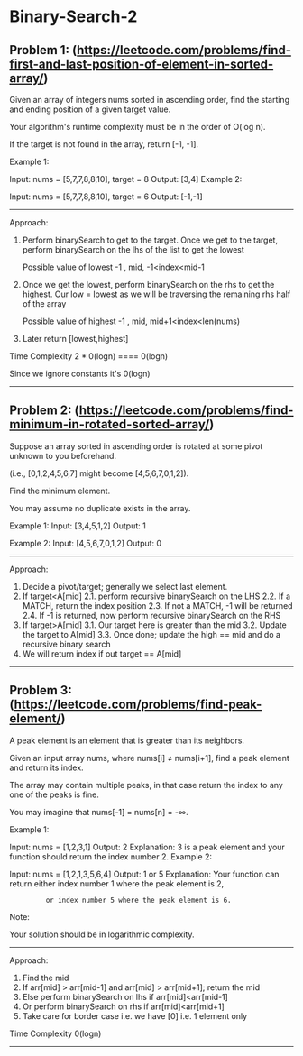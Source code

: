 # Binary-Search-2

## Problem 1: (https://leetcode.com/problems/find-first-and-last-position-of-element-in-sorted-array/)

Given an array of integers nums sorted in ascending order, find the starting and ending position of a given target value.

Your algorithm's runtime complexity must be in the order of O(log n).

If the target is not found in the array, return [-1, -1].

Example 1:

Input: nums = [5,7,7,8,8,10], target = 8
Output: [3,4]
Example 2:

Input: nums = [5,7,7,8,8,10], target = 6
Output: [-1,-1]

****
Approach:
1. Perform binarySearch to get to the target.
   Once we get to the target, perform binarySearch on the lhs of the list to get the lowest
   
   Possible value of lowest
   -1 , mid, -1<index<mid-1
	
2. Once we get the lowest, perform binarySearch on the rhs to get the highest.
   Our low = lowest as we will be traversing the remaining rhs half of the array

   Possible value of highest
   -1 , mid, mid+1<index<len(nums)
  
3. Later return [lowest,highest]

Time Complexity 
2 * 0(logn) ==== 0(logn)

Since we ignore constants it's 0(logn)
****

## Problem 2: (https://leetcode.com/problems/find-minimum-in-rotated-sorted-array/)

Suppose an array sorted in ascending order is rotated at some pivot unknown to you beforehand.

(i.e., [0,1,2,4,5,6,7] might become [4,5,6,7,0,1,2]).

Find the minimum element.

You may assume no duplicate exists in the array.

Example 1:
Input: [3,4,5,1,2]
Output: 1

Example 2:
Input: [4,5,6,7,0,1,2]
Output: 0

**********
Approach:

1. Decide a pivot/target; generally we select last element.
2. If target<A[mid]
	2.1. perform recursive binarySearch on the LHS
	2.2. If a MATCH, return the index position
	2.3. If not a MATCH, -1 will be returned
	2.4. If -1 is returned, now perform recursive binarySearch on the RHS
3. If target>A[mid]
	3.1. Our target here is greater than the mid
	3.2. Update the target to A[mid]
	3.3. Once done; update the high == mid and do a recursive binary search
4. We will return index if out target == A[mid]
**********


## Problem 3: (https://leetcode.com/problems/find-peak-element/)
A peak element is an element that is greater than its neighbors.

Given an input array nums, where nums[i] ≠ nums[i+1], find a peak element and return its index.

The array may contain multiple peaks, in that case return the index to any one of the peaks is fine.

You may imagine that nums[-1] = nums[n] = -∞.

Example 1:

Input: nums = [1,2,3,1]
Output: 2
Explanation: 3 is a peak element and your function should return the index number 2.
Example 2:

Input: nums = [1,2,1,3,5,6,4]
Output: 1 or 5 
Explanation: Your function can return either index number 1 where the peak element is 2, 

             or index number 5 where the peak element is 6.
Note:

Your solution should be in logarithmic complexity.

****
Approach: 
1. Find the mid
2. If arr[mid] > arr[mid-1] and arr[mid] > arr[mid+1]; return the mid
3. Else perform binarySearch on lhs if arr[mid]<arr[mid-1]
4. Or perform binarySearch on rhs if arr[mid]<arr[mid+1]
5. Take care for border case i.e. we have [0] i.e. 1 element only

Time Complexity 0(logn)
****
